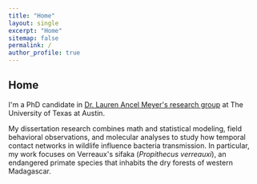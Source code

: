 ```yaml
---
title: "Home"
layout: single
excerpt: "Home"
sitemap: false
permalink: /
author_profile: true
---
```

## Home

I'm a PhD candidate in [Dr. Lauren Ancel Meyer's research group](http://www.bio.utexas.edu/research/meyers/) at The University of Texas at Austin.<br>

My dissertation research combines math and statistical modeling, field behavioral observations, and molecular analyses to study how temporal contact networks in wildlife influence bacteria transmission. In particular, my work focuses on Verreaux's sifaka (_Propithecus verreauxi_), an endangered primate species that inhabits the dry forests of western Madagascar. 